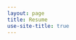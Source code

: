 ```yaml
---
layout: page
title: Resume
use-site-title: true
---
```


<div id="pdf" style="height: 800px;"></div>
<script src="/js/pdfobject.min.js"></script>
<script>
PDFObject.embed("https://rmsandu.github.io/Raluca_Sandu_CV.pdf", "#pdf");
</script>
